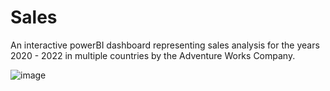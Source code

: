 # Sales
An interactive powerBI dashboard representing sales analysis for the years 2020 - 2022 in multiple countries by the Adventure Works Company.

![image](https://github.com/TheekshithaVaratharajsarma/Sales/assets/129731048/d031bac3-db1a-44ae-925a-a715845b1253)



